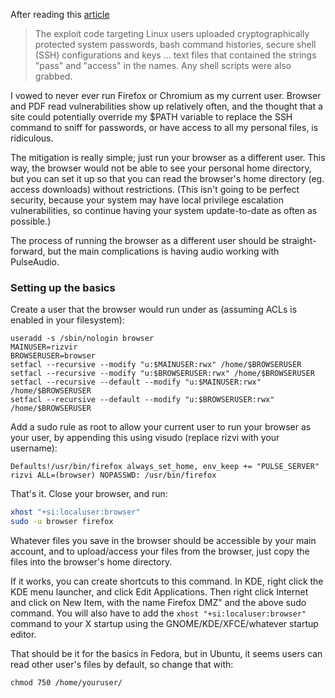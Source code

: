 After reading this [article](http://arstechnica.com/security/2015/08/0-day-attack-on-firefox-users-stole-password-and-key-data-patch-now/)

> The exploit code targeting Linux users uploaded cryptographically protected system passwords, bash command histories, secure shell (SSH) configurations and keys ... text files that contained the strings "pass" and "access" in the names. Any shell scripts were also grabbed.


I vowed to never ever run Firefox or Chromium as my current user. Browser and PDF read vulnerabilities show up relatively often, and the thought that a site could potentially override my $PATH variable to replace the SSH command to sniff for passwords, or have access to all my personal files, is ridiculous.

The mitigation is really simple; just run your browser as a different user. This way, the browser would not be able to see your personal home directory, but you can set it up so that you can read the browser's home directory (eg. access downloads) without restrictions. 
(This isn't going to be perfect security, because your system may have local privilege escalation vulnerabilities, so continue having your system update-to-date as often as possible.)

The process of running the browser as a different user should be straight-forward, but the main complications is having audio working with PulseAudio.


### Setting up the basics

Create a user that the browser would run under as (assuming ACLs is enabled in your filesystem):

```
useradd -s /sbin/nologin browser
MAINUSER=rizvir
BROWSERUSER=browser
setfacl --recursive --modify "u:$MAINUSER:rwx" /home/$BROWSERUSER
setfacl --recursive --modify "u:$BROWSERUSER:rwx" /home/$BROWSERUSER
setfacl --recursive --default --modify "u:$MAINUSER:rwx" /home/$BROWSERUSER
setfacl --recursive --default --modify "u:$BROWSERUSER:rwx" /home/$BROWSERUSER
```

Add a sudo rule as root to allow your current user to run your browser as your user, by appending this using visudo (replace rizvi with your username):

```
Defaults!/usr/bin/firefox always_set_home, env_keep += "PULSE_SERVER"
rizvi ALL=(browser) NOPASSWD: /usr/bin/firefox
````

That's it. Close your browser, and run:

```bash
xhost "+si:localuser:browser"
sudo -u browser firefox
````

Whatever files you save in the browser should be accessible by your main account, and to upload/access your files from the browser, just copy the files into the browser's home directory.

If it works, you can create shortcuts to this command. In KDE, right click the KDE menu launcher, and click Edit Applications. Then right click Internet and click on New Item, with the name Firefox DMZ" and the above sudo command. You will also have to add the `xhost "+si:localuser:browser"` command to your X startup using the GNOME/KDE/XFCE/whatever startup editor.

That should be it for the basics in Fedora, but in Ubuntu, it seems users can read other user's files by default, so change that with:

`chmod 750 /home/youruser/`






